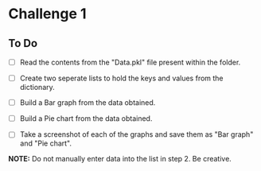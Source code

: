 # Challenge 1

## To Do

<!--- Once you are completed with a task, you can mark it as done on this to do list.
      To do that, just add an x between the square brackets.
      Example : [ ] becomes [x] -->

- [ ] Read the contents from the "Data.pkl" file present within the folder. 

- [ ] Create two seperate lists to hold the keys and values from the dictionary. 

- [ ] Build a Bar graph from the data obtained.

- [ ] Build a Pie chart from the data obtained.

- [ ] Take a screenshot of each of the graphs and save them as "Bar graph" and "Pie chart".

**NOTE:** Do not manually enter data into the list in step 2. Be creative.